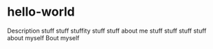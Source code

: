 # hello-world
Description stuff
stuff stuffity stuff stuff about me stuff stuff stuff stuff
about myself Bout myself
